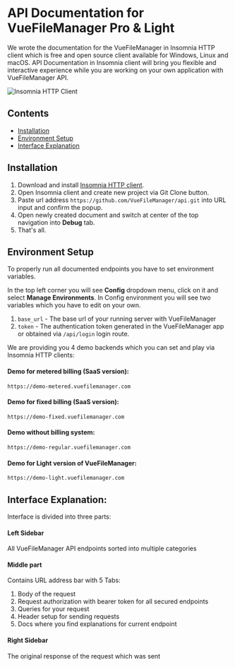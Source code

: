 # API Documentation for VueFileManager Pro & Light
We wrote the documentation for the VueFileManager in Insomnia HTTP client which is free and open source client available for Windows, Linux and macOS. API Documentation in Insomnia client will bring you flexible and interactive experience while you are working on your own application with VueFileManager API.

![Insomnia HTTP Client](https://i.ibb.co/9ppFv6Q/Screenshot-2022-05-17-at-09-15-23.png)

## Contents

- [Installation](#installation)
- [Environment Setup](#environment-setup)
- [Interface Explanation](#interface-explanation)

## Installation
1. Download and install [Insomnia HTTP client](https://insomnia.rest/download).
2. Open Insomnia client and create new project via Git Clone button. 
3. Paste url address `https://github.com/VueFileManager/api.git` into URL input and confirm the popup.
4. Open newly created document and switch at center of the top navigation into **Debug** tab.
5. That's all.

## Environment Setup
To properly run all documented endpoints you have to set environment variables.

In the top left corner you will see **Config** dropdown menu, click on it and select **Manage Environments**. In Config environment you will see two variables which you have to edit on your own.

1. `base_url` - The base url of your running server with VueFileManager
2. `token` - The authentication token generated in the VueFileManager app or obtained via `/api/login` login route.

We are providing you 4 demo backends which you can set and play via Insomnia HTTP clients:

#### Demo for metered billing (SaaS version):
```
https://demo-metered.vuefilemanager.com
```

#### Demo for fixed billing (SaaS version):
```
https://demo-fixed.vuefilemanager.com
```

#### Demo without billing system:
```
https://demo-regular.vuefilemanager.com
```

#### Demo for Light version of VueFileManager:
```
https://demo-light.vuefilemanager.com
```

## Interface Explanation:
Interface is divided into three parts:

#### Left Sidebar
All VueFileManager API endpoints sorted into multiple categories

#### Middle part
Contains URL address bar with 5 Tabs:
1. Body of the request
2. Request authorization with bearer token for all secured endpoints
3. Queries for your request
4. Header setup for sending requests
5. Docs where you find explanations for current endpoint

#### Right Sidebar
The original response of the request which was sent





